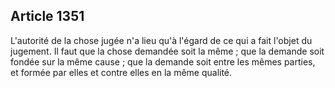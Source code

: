 Article 1351
----
L'autorité de la chose jugée n'a lieu qu'à l'égard de ce qui a fait l'objet du
jugement. Il faut que la chose demandée soit la même ; que la demande soit
fondée sur la même cause ; que la demande soit entre les mêmes parties, et
formée par elles et contre elles en la même qualité.
